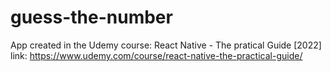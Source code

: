 # guess-the-number
App created in the Udemy course: React Native - The pratical Guide [2022] link: https://www.udemy.com/course/react-native-the-practical-guide/

